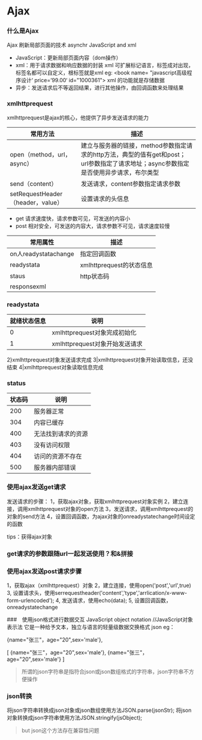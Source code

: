 # Ajax
### 什么是Ajax
Ajax 刷新局部页面的技术
asynchr   JavaScript  and  xml
+ JavaScript：更新局部页面内容（dom操作）
+ xml：用于请求数据和响应数据的封装
xml 可扩展标记语言，标签成对出现，标签名都可以自定义，根标签就是xml <xml></xml>
eg:
<book name= "javascript高级程序设计‘ price=’99.00‘ id="1000361"></book>
xml 的功能就是存储数据
+ 异步：发送请求后不等返回结果，进行其他操作，由回调函数来处理结果

### xmlhttprequest
xmlhttprequest是ajax的核心，他提供了异步发送请求的能力

常用方法|描述
---|---
open（method，url，async）|建立与服务器的链接，method参数指定请求的http方法，典型的值有get和post；url参数指定了请求地址；async参数指定是否使用异步请求，布尔类型
send（content）|发送请求，content参数指定请求参数
setRequestHeader（header，value）|设置请求的头信息


+ get 请求速度快，请求参数可见，可发送的内容小
+ post 相对安全，可发送的内容大，请求参数不可见，请求速度较慢

常用属性|描述
---|---
on人readystatachange|指定回调函数
readystata|xmlhttprequest的状态信息
staus|http状态码
responsexml|

### readystata
就绪状态信息|说明
----|---
0|xmlhttprequest对象完成初始化
1|xmlhttprequest对象开始发送请求
2}xmlhttprequest对象发送请求完成
3|xmlhttprequest对象开始读取信息，还没结束
4|xmlhttprequest对象读取信息完成

### status
状态码|说明
---|---
200|服务器正常
304|内容已缓存
400|无法找到请求的资源
403|没有访问权限
404|访问的资源不存在
500|服务器内部错误

###  使用ajax发送get请求
发送请求的步骤：
1，获取ajax对象，获取xmlhttprequest对象实例
2，建立连接，调用xmlhttprequest对象的open方法
3，发送请求，调用xmlhttprequest的对象的send方法
4，设置回调函数，为ajax对象的onreadystatechange时间设定的函数

tips：获得ajax对象




### get请求的参数跟随url一起发送使用？和&拼接

### 使用ajax发送post请求步骤
1，获取ajax（xmlhttprequest）对象
2，建立连接，使用open('post','url',true)
3, 设置请求头，使用serrequestheader('content','type','arrlication/x-www-form-urlencoded');
4, 发送请求，使用echo(data);
5, 设置回调函数，onreadystatechange

###　使用json格式进行数据交互
JavaScript object notation //JavaScript对象表示法
它是一种给予文本，独立与语言的轻量级数据交换格式
json eg：

{name="张三"，age="20",sex='male'},

[
    {name="张三"，age="20",sex='male'},
    {name="张三"，age="20",sex='male'}
]

> 所谓的json字符串是指符合json或json数组格式的字符串，json字符串不方便操作

### json转换
将json字符串转换成json对象或json数组使用方法JSON.parse(jsonStr);
将json对象转换成json字符串使用方法JSON.stringify(jsObject);

> but json这个方法存在兼容性问题